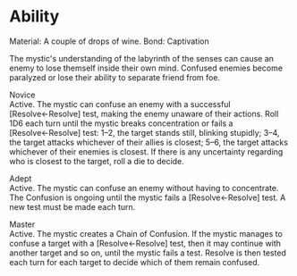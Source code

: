 # Ability
Material: A couple of drops of wine.
Bond: Captivation

The mystic's understanding of the labyrinth of the senses can cause an enemy to lose themself inside their own mind. Confused enemies become paralyzed or lose their ability to separate friend from foe.

Novice<br>Active. The mystic can confuse an enemy with a successful \[Resolve←Resolve\] test, making the enemy unaware of their actions. Roll 1D6 each turn until the mystic breaks concentration or fails a \[Resolve←Resolve\] test: 1–2, the target stands still, blinking stupidly; 3–4, the target attacks whichever of their allies is closest; 5–6, the target attacks whichever of their enemies is closest. If there is any uncertainty regarding who is closest to the target, roll a die to decide.

Adept<br>Active. The mystic can confuse an enemy without having to concentrate. The Confusion is ongoing until the mystic fails a \[Resolve←Resolve\] test. A new test must be made each turn.

Master<br>Active. The mystic creates a Chain of Confusion. If the mystic manages to confuse a target with a \[Resolve←Resolve\] test, then it may continue with another target and so on, until the mystic fails a test. Resolve is then tested each turn for each target to decide which of them remain confused.